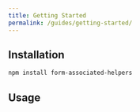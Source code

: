 ```yaml
---
title: Getting Started
permalink: /guides/getting-started/
---
```


## Installation

```bash
npm install form-associated-helpers
```

## Usage

<!-- <%%= component_list %> -->
